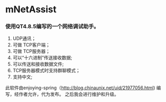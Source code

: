 # mNetAssist

### 使用QT4.8.5编写的一个网络调试助手。
1. UDP通讯；
2. 可做 TCP客户端；
3. 可做 TCP服务器；
4. 可以“十六进制”传送接收数据;
5. 可以传送和接收数据文件;
6. TCP服务器模式时支持群聊模式；
7. 支持中文;

此软件由enjoying-spring（http://blog.chinaunix.net/uid/21977056.html) 编写，经作者允许，代为发布。 之后我会进行维护和升级。
